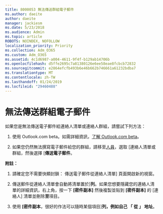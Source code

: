 ```yaml
---
title: 8000053 無法傳送群組電子郵件
ms.author: daeite
author: daeite
manager: jackiesm
ms.date: 5/23/2018
ms.audience: Admin
ms.topic: article
ROBOTS: NOINDEX, NOFOLLOW
localization_priority: Priority
ms.collection: Adm_O365
ms.custom: Adm_O365
ms.assetid: 4c1d6987-a004-4611-9f4f-b129ab14706b
ms.openlocfilehash: d5ffe2695c7a81380126e6ee58eae8fcbcb72832
ms.sourcegitcommit: e2864efcfb493b6e46b662b746661a61232bdba7
ms.translationtype: MT
ms.contentlocale: zh-TW
ms.lasthandoff: 01/24/2019
ms.locfileid: "29460488"
---
```

# <a name="unable-to-send-group-emails"></a>無法傳送群組電子郵件

如果您是無法傳送電子郵件給連絡人清單或連絡人群組，請嘗試下列方法：
  
1. 使用 Outlook.com beta。如需詳細資訊，[了解 Outlook.com beta](https://support.office.com/article/e2261c7f-d413-4084-8f22-21282f42d8cf)。
    
2. 如果您仍然無法撰寫電子郵件給您的群組，請移至[人員](https://outlook.live.com/people/)，選取 [連絡人清單或群組，然後選擇 [**傳送電子郵件**。
    
 **附註：**
  
1. 請確定您不需要快顯封鎖： 傳送電子郵件從連絡人清單] 頁面開啟新的視窗。
    
2. 傳送郵件從連絡人清單會自動將清單置於]**列**。如果您想要隱藏您的連絡人清單的詳細資訊，右上角，按一下 **[密件副本]** 然後複製並貼到 **[密件副本]** 的 [連絡人] 清單並刪除**至**項目。 
    
3. 使用 **[密件副本**，很好的作法可以隨時某個項目]**列，例如自己 「 從 」 地址**。 
    

